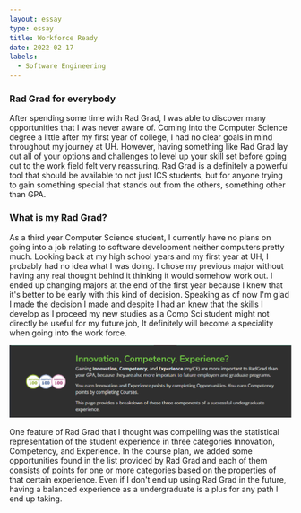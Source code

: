```yaml
---
layout: essay
type: essay
title: Workforce Ready
date: 2022-02-17
labels:
  - Software Engineering
---
```


### Rad Grad for everybody          

After spending some time with Rad Grad, I was able to discover many opportunities that I was never aware of. Coming into the Computer Science degree a little after my first year of college, I had no clear goals in mind throughout my journey at UH. However, having something like Rad Grad lay out all of your options and challenges to level up your skill set before going out to the work field felt very reassuring. Rad Grad is a definitely a powerful tool that should be available to not just ICS students, but for anyone trying to gain something special that stands out from the others, something other than GPA. 

### What is my Rad Grad?

As a third year Computer Science student, I currently have no plans on going into a job relating to software development neither computers pretty much. Looking back at my high school years and my first year at UH, I probably had no idea what I was doing. I chose my previous major without having any real thought behind it thinking it would somehow work out. I ended up changing majors at the end of the first year because I knew that it's better to be early with this kind of decision. Speaking as of now I'm glad I made the decision I made and despite I had an knew that the skills I develop as I proceed my new studies as a Comp Sci student might not directly be useful for my future job, It definitely will become a speciality when going into the work force. 

<div class="ui huge centered images">
  <img class="ui image" src="../images/RadGrad.png" width="900">
</div>

One feature of Rad Grad that I thought was compelling was the statistical representation of the student experience in three categories Innovation, Competency, and Experience. In the course plan, we added some opportunities found in the list provided by Rad Grad and each of them consists of points for one or more categories based on the properties of that certain experience. Even if I don't end up using Rad Grad in the future, having a balanced experience as a undergraduate is a plus for any path I end up taking.




